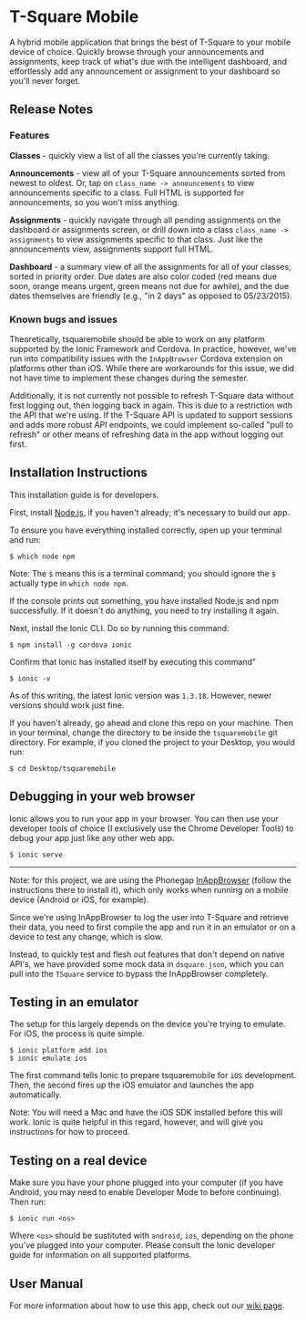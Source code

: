 # T-Square Mobile

A hybrid mobile application that brings the best of T-Square to your mobile device of choice. Quickly browse through your announcements and assignments, keep track of what's due with the intelligent dashboard, and effortlessly add any announcement or assignment to your dashboard so you'll never forget.

## Release Notes

### Features

**Classes** - quickly view a list of all the classes you're currently taking.

**Announcements** - view all of your T-Square announcements sorted from newest to oldest. Or, tap on `class_name -> announcements` to view announcements specific to a class. Full HTML is supported for announcements, so you won't miss anything.

**Assignments** - quickly navigate through all pending assignments on the dashboard or assignments screen, or drill down into a class `class_name -> assignments` to view assignments specific to that class. Just like the announcements view, assignments support full HTML.

**Dashboard** - a summary view of all the assignments for all of your classes, sorted in priority order. Due dates are also color coded (red means due soon, orange means urgent, green means not due for awhile), and the due dates themselves are friendly (e.g., "in 2 days" as opposed to 05/23/2015).

### Known bugs and issues

Theoretically, tsquaremobile should be able to work on any platform supported by the Ionic Framework and Cordova. In practice, however, we've run into compatibility issues with the `InAppBrowser` Cordova extension on platforms other than iOS. While there are workarounds for this issue, we did not have time to implement these changes during the semester.

Additionally, it is not currently not possible to refresh T-Square data without first logging out, then logging back in again. This is due to a restriction with the API that we're using. If the T-Square API is updated to support sessions and adds more robust API endpoints, we could implement so-called "pull to refresh" or other means of refreshing data in the app without logging out first.

## Installation Instructions

This installation guide is for developers.

First, install [Node.js](https://nodejs.org/), if you haven't already; it's necessary to build our app.

To ensure you have everything installed correctly, open up your terminal and run:

```
$ which node npm
```

Note: The `$` means this is a terminal command; you should ignore the `$` actually type in `which node npm`.

If the console prints out something, you have installed Node.js and npm successfully. If it doesn't do anything, you need to try installing it again.

Next, install the Ionic CLI. Do so by running this command:

```
$ npm install -g cordova ionic
```

Confirm that Ionic has installed itself by executing this command"

```
$ ionic -v
```

As of this writing, the latest Ionic version was `1.3.18`. However, newer versions should work just fine.

If you haven't already, go ahead and clone this repo on your machine. Then in your terminal, change the directory to be inside the `tsquaremobile` git directory. For example, if you cloned the project to your Desktop, you would run:

```
$ cd Desktop/tsquaremobile
```

## Debugging in your web browser

Ionic allows you to run your app in your browser. You can then use  your developer tools of choice (I exclusively use the Chrome Developer Tools) to debug your app just like any other web app.

```
$ ionic serve
```

---

Note: for this project, we are using the Phonegap [InAppBrowser](http://docs.phonegap.com/en/edge/cordova_inappbrowser_inappbrowser.md.html) (follow the instructions there to install it), which only works when running on a mobile device (Android or iOS, for example).

Since we're using InAppBrowser to log the user into T-Square and retrieve their data, you need to first compile the app and run it in an emulator or on a device to test any change, which is slow.

Instead, to quickly test and flesh out features that don't depend on native API's, we have provided some mock data in `dsquare.json`, which you can pull into the `TSquare` service to bypass the InAppBrowser completely.

## Testing in an emulator

The setup for this largely depends on the device you're trying to emulate. For iOS, the process is quite simple.

```
$ ionic platform add ios
$ ionic emulate ios
```

The first command tells Ionic to prepare tsquaremobile for `iOS` development. Then, the second fires up the iOS emulator and launches the app automatically.

Note: You will need a Mac and have the iOS SDK installed before this will work. Ionic is quite helpful in this regard, however, and will give you instructions for how to proceed.

## Testing on a real device

Make sure you have your phone plugged into your computer (if you have Android, you may need to enable Developer Mode to before continuing). Then run:

```
$ ionic run <os>
```

Where `<os>` should be sustituted with `android`, `ios`, depending on the phone you've plugged into your computer. Please consult the Ionic developer guide for information on all supported platforms.

## User Manual
For more information about how to use this app, check out our [wiki page](https://github.com/tituswoo/tsquaremobile/wiki).